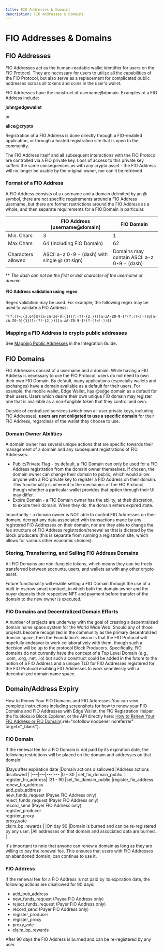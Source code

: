 ```yaml
---
title: FIO Addresses & Domains
description: FIO Addresses & Domains
---
```


# FIO Addresses & Domains

## FIO Addresses

FIO Addresses act as the human-readable wallet identifier for users on the FIO Protocol. They are necessary for users to utilize all the capabilities of the FIO Protocol, but also serve as a replacement for complicated public addresses across all tokens and coins in the user's wallet.

FIO Addresses have the construct of username@domain.  Examples of a FIO Address include:

**john@edgewallet**

or

**alice@crypto**

Registration of a FIO Address is done directly through a FIO-enabled application, or through a hosted registration site that is open to the community.

The FIO Address itself and all subsequent interactions with the FIO Protocol are controlled via a FIO private key. Loss of access to this private key suffers the same consequences as with any crypto asset - the FIO Address will no longer be usable by the original owner, nor can it be retrieved.

### Format of a FIO Address

A FIO Address consists of a username and a domain delimited by an @ symbol, there are not specific requirements around a FIO Address username, but there are format restrictions around the FIO Address as a whole, and then separate requirements for a FIO Domain in particular.

| |FIO Address (username@domain) |FIO Domain |
|---|---|---|
|Min. Chars | 3 | 1 |
|Max Chars | 64 (including FIO Domain) | 62 |
|Characters allowed	|ASCII a-z 0-9 - (dash) with single @ (at sign) |Domains may contain ASCII a-z 0-9 - (dash) |

** *The dash can not be the first or last character of the username or domain* 

#### FIO Address validation using regex

Regex validation may be used. For example, the following regex may be used to validate a FIO Address: 

`^(?:(?=.{3,64}$)[a-zA-Z0-9]{1}(?:(?!-{2,}))[a-zA-Z0-9-]*(?:(?<!-))@[a-zA-Z0-9]{1}(?:(?!-{2,}))[a-zA-Z0-9-]*(?:(?<!-))$)`

### Mapping a FIO Address to crypto public addresses

See [Mapping Public Addresses](/docs/integration-guide/mapping) in the Integration Guide.

## FIO Domains

FIO Addresses consist of a username and a domain. While having a FIO Address is necessary to use the FIO Protocol, users do not need to own their own FIO Domain. By default, many applications (especially wallets and exchanges) have a domain available as a default for their users. For example, the mobile wallet, Edge Wallet, has @edge domain as a default for their users.  Users which desire their own unique FIO domain may register one that is available as a non-fungible token that they control and own.  

Outside of centralized services (which own all user private keys, including FIO Addresses), **users are not obligated to use a specific domain** for their FIO Address, regardless of the wallet they choose to use.

### Domain Owner Abilities

A domain owner has several unique actions that are specific towards their management of a domain and any subsequent registrations of FIO Addresses.

* Public/Private Flag - by default, a FIO Domain can only be used for a FIO Address registration from the domain owner themselves. If chosen, the domain owner can change their domain to public, which would allow anyone with a FIO private key to register a FIO Address on their domain. This functionality is inherent to the mechanics of the FIO Protocol, though whether a particular wallet provides that option through their UI may differ.
* Expire Domain - a FIO Domain owner has the ability, at their discretion, to expire their domain. When they do, the domain enters expired state. 

Importantly - a domain owner is NOT able to control FIO Addresses on their domain, decrypt any data associated with transactions made by any registered FIO Addresses on their domain, nor are they able to change the fee structure of FIO Address registration/renewal as that is dictated by the block producers (this is separate from running a registration site, which allows for various other economic choices).

### Storing, Transferring, and Selling FIO Address Domains

All FIO Domains are non-fungible tokens, which means they can be freely transferred between accounts, users, and wallets as with any other crypto asset.

Future functionality will enable selling a FIO Domain through the use of a built-in escrow smart contract, in which both the domain owner and the buyer deposits their respective NFT and payment before transfer of the domain to the new owner is executed.

### FIO Domains and Decentralized Domain Efforts

A number of projects are underway with the goal of creating a decentralized domain name space system for the World Wide Web.  Should any of those projects become recognized in the community as the primary decentralized domain space, then the Foundation's vision is that the FIO Protocol will hopefully endeavor to work collaboratively with them, though such a decision will be up to the protocol Block Producers.  Specifically, FIO domains do not currently have the concept of a Top Level Domain (e.g., .com, .org, .net, .io) but such a construct could be added in the future to the notion of a FIO Address and a unique TLD for FIO Addresses registered for the FIO Protocol enabling FIO Addresses to work seamlessly with a decentralized domain name space. 

## Domain/Address Expiry

How to Renew Your FIO Domains and FIO Addresses
You can view complete instructions including screenshots for how to renew your FIO Domains and FIO Addresses with Edge Wallet, the FIO Registration Helper, the fio.bloks.io Block Explorer, or the API directly here: [How to Renew Your FIO Address or FIO Domain](https://peakd.com/fio/@fioprotocol/how-to-renew-your-fio-address-or-fio-domain){:rel="nofollow noopener noreferrer" target="_blank"}.

### FIO Domain

If the renewal fee for a FIO Domain is not paid by its expiration date, the following restrictions will be placed on the domain and addresses on that domain:

|Days after expiration date |Domain actions disallowed |Address actions disallowed |
|---|---|---|---
|0 - 30 | set_fio_domain_public | register_fio_address|
|31 - 90 |set_fio_domain_public |register_fio_address <br> renew_fio_address <br> add_pub_address <br> new_funds_request (Payee FIO Address only) <br> reject_funds_request (Payer FIO Address only) <br> record_send (Payer FIO Address only) <br> register_producer <br> register_proxy <br> proxy_vote <br> claim_bp_rewards |
|On day 90 |Domain is burned and can be re-registered by any user. |All addresses on that domain and associated data are burned. |

It's important to note that anyone can renew a domain as long as they are willing to pay the renewal fee. This ensures that users with FIO Addresses on abandoned domain, can continue to use it. 

### FIO Address

If the renewal fee for a FIO Address is not paid by its expiration date, the following actions are disallowed for 90 days:
* add_pub_address
* new_funds_request (Payee FIO Address only)
* reject_funds_request (Payer FIO Address only)
* record_send (Payer FIO Address only)
* register_producer
* register_proxy
* proxy_vote
* claim_bp_rewards

After 90 days the FIO Address is burned and can be re-registered by any user.